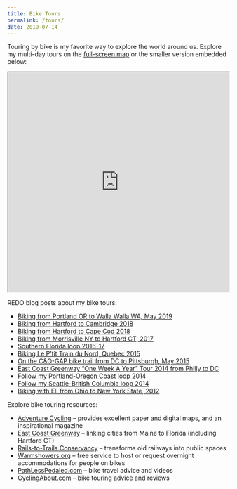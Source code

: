 ```yaml
---
title: Bike Tours
permalink: /tours/
date: 2019-07-14
---
```

Touring by bike is my favorite way to explore the world around us. Explore my multi-day tours on the [full-screen map](https://jackdougherty.github.io/bikemapcode/index.html) or the smaller version embedded below:

<iframe src="https://jackdougherty.github.io/bikemapcode" width="100%" height="500px"></iframe>

REDO blog posts about my bike tours:

<ul class="lcp_catlist" id="lcp_instance_0">
  <li >
    <a href="http://jackbikes.org/2019/05/biking-from-portland-or-to-walla-walla-wa-may-2019/" title="Biking from Portland OR to Walla Walla WA, May 2019">Biking from Portland OR to Walla Walla WA, May 2019</a>
  </li>
  <li >
    <a href="http://jackbikes.org/2018/06/hartford-to-cambridge-2018/" title="Biking from Hartford to Cambridge 2018">Biking from Hartford to Cambridge 2018</a>
  </li>
  <li >
    <a href="http://jackbikes.org/2018/05/biking-from-hartford-to-cape-cod-2018/" title="Biking from Hartford to Cape Cod 2018">Biking from Hartford to Cape Cod 2018</a>
  </li>
  <li >
    <a href="http://jackbikes.org/2017/06/morrisville2017/" title="Biking from Morrisville NY to Hartford CT, 2017">Biking from Morrisville NY to Hartford CT, 2017</a>
  </li>
  <li >
    <a href="http://jackbikes.org/2016/12/florida2017/" title="Southern Florida loop 2016-17">Southern Florida loop 2016-17</a>
  </li>
  <li >
    <a href="http://jackbikes.org/2015/08/quebec/" title="Biking Le P&#8217;tit Train du Nord, Quebec 2015">Biking Le P&#8217;tit Train du Nord, Quebec 2015</a>
  </li>
  <li >
    <a href="http://jackbikes.org/2015/05/cogap/" title="On the C&#038;O-GAP bike trail from DC to Pittsburgh, May 2015">On the C&O-GAP bike trail from DC to Pittsburgh, May 2015</a>
  </li>
  <li >
    <a href="http://jackbikes.org/2014/10/follow-me-ecg/" title="East Coast Greenway &#8220;One Week A Year&#8221; Tour 2014 from Philly to DC">East Coast Greenway &#8220;One Week A Year&#8221; Tour 2014 from Philly to DC</a>
  </li>
  <li >
    <a href="http://jackbikes.org/2014/09/portland-oregon-loop-2014/" title="Follow my Portland-Oregon Coast loop 2014">Follow my Portland-Oregon Coast loop 2014</a>
  </li>
  <li >
    <a href="http://jackbikes.org/2014/08/seattle-loop/" title="Follow my Seattle-British Columbia loop 2014">Follow my Seattle-British Columbia loop 2014</a>
  </li>
  <li >
    <a href="http://jackbikes.org/2012/06/oberlin-2012/" title="Biking with Eli from Ohio to New York State, 2012">Biking with Eli from Ohio to New York State, 2012</a>
  </li>
</ul>

Explore bike touring resources:

  * [Adventure Cycling](https://www.adventurecycling.org) &#8211; provides excellent paper and digital maps, and an inspirational magazine
  * [East Coast Greenway](http://www.greenway.org/) &#8211; linking cities from Maine to Florida (including Hartford CT)
  * [Rails-to-Trails Conservancy](http://www.railstotrails.org/) &#8211; transforms old railways into public spaces
  * [Warmshowers.org](http://warmshowers.org) &#8211; free service to host or request overnight accommodations for people on bikes
  * [PathLessPedaled.com](http://www.pathlesspedaled.com/) &#8211; bike travel advice and videos
  * [CyclingAbout.com](https://www.cyclingabout.com/) &#8211; bike touring advice and reviews

&nbsp;
